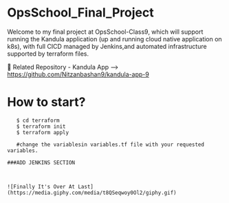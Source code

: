 # OpsSchool_Final_Project

Welcome to my final project at OpsSchool-Class9, which will support running the Kandula application (up and running cloud native application on k8s), with full CICD managed by Jenkins,and automated infrastructure supported by terraform files. 

:elephant: Related Repository - Kandula App --> https://github.com/Nitzanbashan9/kandula-app-9

# How to start?
```shell script
   $ cd terraform
   $ terraform init
   $ terraform apply

   #change the variablesin variables.tf file with your requested variables.

###ADD JENKINS SECTION



![Finally It's Over At Last](https://media.giphy.com/media/t8QSeqwoy0Ol2/giphy.gif)


